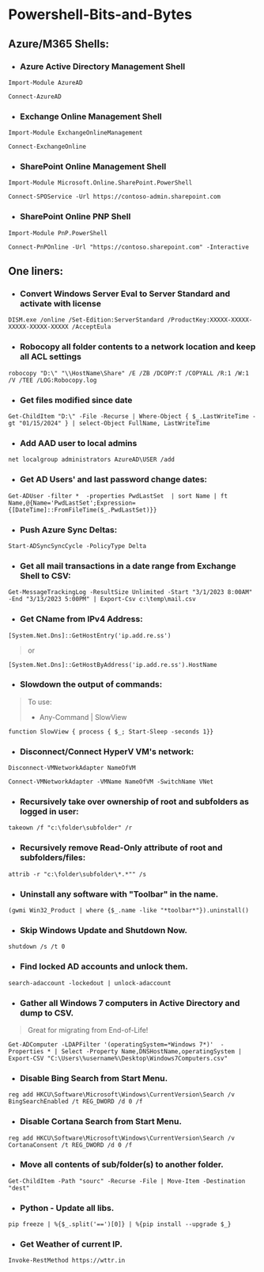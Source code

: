 # Powershell-Bits-and-Bytes

## Azure/M365 Shells:

* ### Azure Active Directory Management Shell
```
Import-Module AzureAD

Connect-AzureAD
```

* ### Exchange Online Management Shell
```
Import-Module ExchangeOnlineManagement

Connect-ExchangeOnline
```

* ### SharePoint Online Management Shell
```
Import-Module Microsoft.Online.SharePoint.PowerShell

Connect-SPOService -Url https://contoso-admin.sharepoint.com
```

* ### SharePoint Online PNP Shell
```
Import-Module PnP.PowerShell

Connect-PnPOnline -Url "https://contoso.sharepoint.com" -Interactive
```

## One liners:
* ### Convert Windows Server Eval to Server Standard and activate with license
```
DISM.exe /online /Set-Edition:ServerStandard /ProductKey:XXXXX-XXXXX-XXXXX-XXXXX-XXXXX /AcceptEula
```

* ### Robocopy all folder contents to a network location and keep all ACL settings
```
robocopy "D:\" "\\HostName\Share" /E /ZB /DCOPY:T /COPYALL /R:1 /W:1 /V /TEE /LOG:Robocopy.log
```

* ### Get files modified since date
```
Get-ChildItem "D:\" -File -Recurse | Where-Object { $_.LastWriteTime -gt "01/15/2024" } | select-Object FullName, LastWriteTime
```

* ### Add AAD user to local admins
```
net localgroup administrators AzureAD\USER /add
```

* ### Get AD Users' and last password change dates:
```
Get-ADUser -filter *  -properties PwdLastSet  | sort Name | ft Name,@{Name='PwdLastSet';Expression={[DateTime]::FromFileTime($_.PwdLastSet)}}
```

* ### Push Azure Sync Deltas:
```
Start-ADSyncSyncCycle -PolicyType Delta
```

* ### Get all mail transactions in a date range from Exchange Shell to CSV:
```
Get-MessageTrackingLog -ResultSize Unlimited -Start "3/1/2023 8:00AM" -End "3/13/2023 5:00PM" | Export-Csv c:\temp\mail.csv
```

* ### Get CName from IPv4 Address:
```
[System.Net.Dns]::GetHostEntry('ip.add.re.ss')
```
> or
```
[System.Net.Dns]::GetHostByAddress('ip.add.re.ss').HostName
```

* ### Slowdown the output of commands:
> To use:
> - Any-Command | SlowView
```
function SlowView { process { $_; Start-Sleep -seconds 1}}
```

* ### Disconnect/Connect HyperV VM's network:
```
Disconnect-VMNetworkAdapter NameOfVM
```
```
Connect-VMNetworkAdapter -VMName NameOfVM -SwitchName VNet
```

* ### Recursively take over ownership of root and subfolders as logged in user:
```
takeown /f "c:\folder\subfolder" /r
```

* ### Recursively remove Read-Only attribute of root and subfolders/files:
```
attrib -r "c:\folder\subfolder\*.*"" /s
```

* ### Uninstall any software with "Toolbar" in the name.
```
(gwmi Win32_Product | where {$_.name -like "*toolbar*"}).uninstall()
```

* ### Skip Windows Update and Shutdown Now.
```
shutdown /s /t 0
```

* ### Find locked AD accounts and unlock them.
```
search-adaccount -lockedout | unlock-adaccount
```

* ### Gather all Windows 7 computers in Active Directory and dump to CSV.
> Great for migrating from End-of-Life!
```
Get-ADComputer -LDAPFilter '(operatingSystem=*Windows 7*)'  -Properties * | Select -Property Name,DNSHostName,operatingSystem | Export-CSV "C:\Users\%username%\Desktop\Windows7Computers.csv"
```

* ### Disable Bing Search from Start Menu.
```
reg add HKCU\Software\Microsoft\Windows\CurrentVersion\Search /v BingSearchEnabled /t REG_DWORD /d 0 /f
```

* ### Disable Cortana Search from Start Menu.
```
reg add HKCU\Software\Microsoft\Windows\CurrentVersion\Search /v CortanaConsent /t REG_DWORD /d 0 /f
```

* ### Move all contents of sub/folder(s) to another folder.
```
Get-ChildItem -Path "sourc" -Recurse -File | Move-Item -Destination "dest"
```

* ### Python - Update all libs.
```
pip freeze | %{$_.split('==')[0]} | %{pip install --upgrade $_}
```

* ### Get Weather of current IP.
```
Invoke-RestMethod https://wttr.in
```
